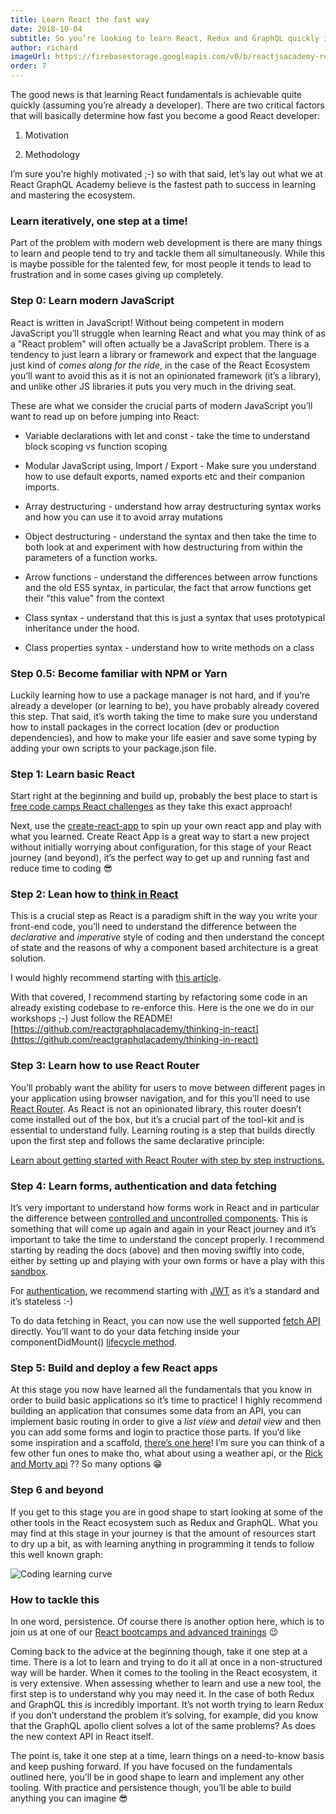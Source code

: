 ```yaml
---
title: Learn React the fast way
date: 2018-10-04
subtitle: So you’re looking to learn React, Redux and GraphQL quickly in order to become a sought after front-end engineer?
author: richard
imageUrl: https://firebasestorage.googleapis.com/v0/b/reactjsacademy-react.appspot.com/o/blog%20post%20images%2Fcoding_learning_curve.png?alt=media
order: 7
---
```


The good news is that learning React fundamentals is achievable quite quickly (assuming you’re already a developer). There are two critical factors that will basically determine how fast you become a good React developer:

1. Motivation

2. Methodology

I’m sure you’re highly motivated ;-) so with that said, let’s lay out what we at React GraphQL Academy believe is the fastest path to success in learning and mastering the ecosystem.

### Learn iteratively, one step at a time! <a name="learn-iteratively"></a>

Part of the problem with modern web development is there are many things to learn and people tend to try and tackle them all simultaneously. While this is maybe possible for the talented few, for most people it tends to lead to frustration and in some cases giving up completely.

### Step 0: Learn modern JavaScript <a name="learn-modern-js"></a>

React is written in JavaScript! Without being competent in modern JavaScript you’ll struggle when learning React and what you may think of as a "React problem" will often actually be a JavaScript problem. There is a tendency to just learn a library or framework and expect that the language just kind of _comes along for the ride_, in the case of the React Ecosystem you’ll want to avoid this as it is not an opinionated framework (it’s a library), and unlike other JS libraries it puts you very much in the driving seat.

These are what we consider the crucial parts of modern JavaScript you’ll want to read up on before jumping into React:

- Variable declarations with let and const - take the time to understand block scoping vs function scoping

- Modular JavaScript using, Import / Export - Make sure you understand how to use default exports, named exports etc and their companion imports.

- Array destructuring - understand how array destructuring syntax works and how you can use it to avoid array mutations

- Object destructuring - understand the syntax and then take the time to both look at and experiment with how destructuring from within the parameters of a function works.

- Arrow functions - understand the differences between arrow functions and the old ES5 syntax, in particular, the fact that arrow functions get their "this value" from the context

- Class syntax - understand that this is just a syntax that uses prototypical inheritance under the hood.

- Class properties syntax - understand how to write methods on a class

### Step 0.5: Become familiar with NPM or Yarn <a name="npm-yarn"></a>

Luckily learning how to use a package manager is not hard, and if you’re already a developer (or learning to be), you have probably already covered this step. That said, it’s worth taking the time to make sure you understand how to install packages in the correct location (dev or production dependencies), and how to make your life easier and save some typing by adding your own scripts to your package.json file.

### Step 1: Learn basic React <a name="basic-react"></a>

Start right at the beginning and build up, probably the best place to start is [free code camps React challenges](https://learn.freecodecamp.org/front-end-libraries/react/) as they take this exact approach!

Next, use the [create-react-app](https://github.com/facebook/create-react-app) to spin up your own react app and play with what you learned. Create React App is a great way to start a new project without initially worrying about configuration, for this stage of your React journey (and beyond), it’s the perfect way to get up and running fast and reduce time to coding 😎

### Step 2: Lean how to <a href="/react/introduction-to-thinking-in-react/">think in React</a> <a name="think-in-react"></a>

This is a crucial step as React is a paradigm shift in the way you write your front-end code, you’ll need to understand the difference between the _declarative_ and _imperative_ style of coding and then understand the concept of state and the reasons of why a component based
architecture is a great solution.

I would highly recommend starting with [this article](/react/introduction-to-thinking-in-react/).

With that covered, I recommend starting by refactoring some code in an already existing codebase to re-enforce this. Here is the one we do in our workshops ;-) Just follow the README! [https://github.com/reactgraphqlacademy/thinking-in-react](https://github.com/reactgraphqlacademy/thinking-in-react)

### Step 3: Learn how to use React Router <a name="react-router"></a>

You’ll probably want the ability for users to move between different pages in your application using browser navigation, and for this you’ll need to use [React Router](https://reacttraining.com/react-router/core/guides/philosophy). As React is not an opinionated library, this router doesn’t come installed out of the box, but it’s a crucial part of the tool-kit and is essential to understand fully. Learning routing is a step that builds directly upon the first step and follows the same declarative principle:

[Learn about getting started with React Router with step by step instructions.](https://medium.com/leanjs/declarative-routing-with-react-router-v4-7419c198e93f)

### Step 4: Learn forms, authentication and data fetching <a name="forms-auth"></a>

It’s very important to understand how forms work in React and in particular the difference between [controlled and uncontrolled components](/react/react-forms-controlled-and-uncontrolled-components/). This is something that will come up again and again in your React journey and it’s important to take the time to understand the concept properly. I recommend starting by reading the docs (above) and then moving swiftly into code, either by setting up and playing with your own forms or have a play with this [sandbox](https://codesandbox.io/s/rj58p6v6n4).

For [authentication](/react/secure-react-apps-using-JWT-and-react-router#authentication-vs-authorization), we recommend starting with [JWT](/blog/secure-react-apps-using-JWT-and-react-router#jwt) as it’s a standard and it’s stateless :-)

To do data fetching in React, you can now use the well supported [fetch API](https://developer.mozilla.org/en-US/docs/Web/API/Fetch_API) directly. You’ll want to do your data fetching inside your componentDidMount() [lifecycle method](https://reactjs.org/docs/state-and-lifecycle.html).

### Step 5: Build and deploy a few React apps <a name="build-and-deploy"></a>

At this stage you now have learned all the fundamentals that you know in order to build basic applications so it’s time to practice! I highly recommend building an application that consumes some data from an API, you can implement basic routing in order to give a _list view_ and _detail view_ and then you can add some forms and login to practice those parts. If you’d like some inspiration and a scaffold, [there’s one here](https://github.com/reactgraphqlacademy/fb-messenger/tree/recap1)! I’m sure you can think of a few other fun ones to make tho, what about using a weather api, or the [Rick and Morty api](https://rickandmortyapi.com/) ?? So many options 😁

<marketingcard text="🎉🎉 New course - GraphQL Bootcamp! 🎉🎉" to="/graphql/training/bootcamp/" button-text="Learn GraphQL"></marketingcard>

### Step 6 and beyond <a name="beyond"></a>

If you get to this stage you are in good shape to start looking at some of the other tools in the React ecosystem such as Redux and GraphQL. What you may find at this stage in your journey is that the amount of resources start to dry up a bit, as with learning anything in programming it tends to follow this well known graph:

<img placeholder-height="368px" src="https://firebasestorage.googleapis.com/v0/b/reactjsacademy-react.appspot.com/o/blog%20post%20images%2Fcoding_learning_curve.png?alt=media" alt="Coding learning curve"></img>

### How to tackle this <a name="how-to-tackle-this"></a>

In one word, persistence. Of course there is another option here, which is to join us at one of our [React bootcamps and advanced trainings](/react/training/bootcamp/) 😉

Coming back to the advice at the beginning though, take it one step at a time. There is a lot to learn and trying to do it all at once in a non-structured way will be harder. When it comes to the tooling in the React ecosystem, it is very extensive. When assessing whether to learn and use a new tool, the first step is to understand why you may need it. In the case of both Redux and GraphQL this is incredibly important. It’s not worth trying to learn Redux if you don’t understand the problem it’s solving, for example, did you know that the GraphQL apollo client solves a lot of the same problems? As does the new context API in React itself.

The point is, take it one step at a time, learn things on a need-to-know basis and keep pushing forward. If you have focused on the fundamentals outlined here, you’ll be in good shape to learn and implement any other tooling. With practice and persistence though, you’ll be able to build anything you can imagine 😎
